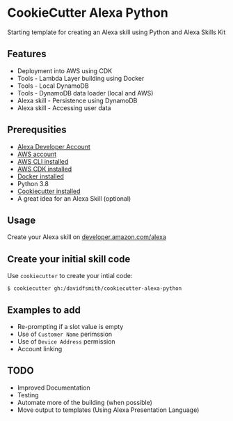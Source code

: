 # CookieCutter Alexa Python

Starting template for creating an Alexa skill using Python and Alexa Skills Kit

## Features

* Deployment into AWS using CDK
* Tools - Lambda Layer building using Docker
* Tools - Local DynamoDB
* Tools - DynamoDB data loader (local and AWS)
* Alexa skill - Persistence using DynamoDB
* Alexa skill - Accessing user data

## Prerequsities

* [Alexa Developer Account](https://developer.amazon.com/alexa)
* [AWS account](https://aws.amazon.com/account/)
* [AWS CLI installed](https://aws.amazon.com/cli/)
* [AWS CDK installed](https://aws.amazon.com/cdk/)
* [Docker installed](https://www.docker.com/)
* Python 3.8
* [Cookiecutter installed](https://github.com/cookiecutter/cookiecutter)
* A great idea for an Alexa Skill (optional)

## Usage

Create your Alexa skill on [developer.amazon.com/alexa](https://developer.amazon.com/alexa/console/ask)

## Create your initial skill code

Use `cookiecutter` to create your intial code:

    $ cookiecutter gh:/davidfsmith/cookiecutter-alexa-python

## Examples to add

* Re-prompting if a slot value is empty
* Use of `Customer Name` perimssion
* Use of `Device Address` permission
* Account linking

## TODO

* Improved Documentation
* Testing
* Automate more of the building (when possible)
* Move output to templates (Using Alexa Presentation Language)